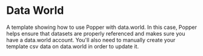 # Data World

A template showing how to use Popper with data.world. 
In this case, Popper helps ensure that datasets are properly referenced and makes sure you have a data.world account.
You'll also need to manually create your template csv data on data.world in order to update it.

